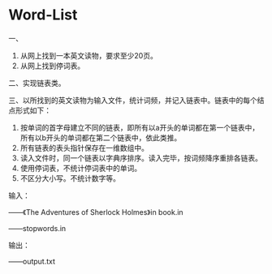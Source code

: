 # Word-List
一、
1. 从网上找到一本英文读物，要求至少20页。
2. 从网上找到停词表。

二、实现链表类。

三、以所找到的英文读物为输入文件，统计词频，并记入链表中。链表中的每个结点形式如下：
1. 按单词的首字母建立不同的链表，即所有以a开头的单词都在第一个链表中，所有以b开头的单词都在第二个链表中，依此类推。
2. 所有链表的表头指针保存在一维数组中。
3. 读入文件时，同一个链表以字典序排序。读入完毕，按词频降序重排各链表。
4. 使用停词表，不统计停词表中的单词。
5. 不区分大小写。不统计数字等。

输入：

——《The Adventures of Sherlock Holmes》in book.in

——stopwords.in

输出：

——output.txt
